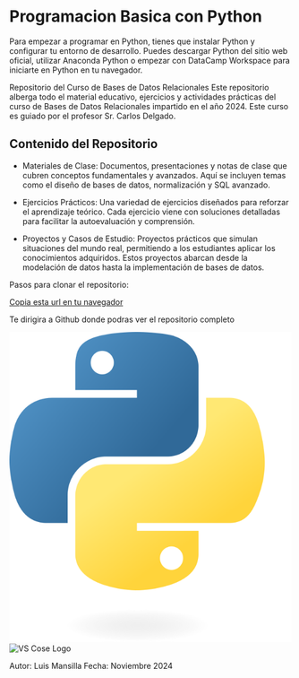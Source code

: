 # Programacion Basica con Python

Para empezar a programar en Python, tienes que instalar Python y configurar tu entorno de desarrollo. Puedes descargar Python del sitio web oficial, utilizar Anaconda Python o empezar con DataCamp Workspace para iniciarte en Python en tu navegador.

Repositorio del Curso de Bases de Datos Relacionales
Este repositorio alberga todo el material educativo, ejercicios y actividades prácticas del curso de Bases de Datos Relacionales impartido en el año 2024. Este curso es guiado por el profesor Sr. Carlos Delgado.


## Contenido del Repositorio

- Materiales de Clase: Documentos, presentaciones y notas de clase que cubren conceptos fundamentales y avanzados. Aquí se incluyen temas como el diseño de bases de datos, normalización y SQL avanzado.

- Ejercicios Prácticos: Una variedad de ejercicios diseñados para reforzar el aprendizaje teórico. Cada ejercicio viene con soluciones detalladas para facilitar la autoevaluación y comprensión.

- Proyectos y Casos de Estudio: Proyectos prácticos que simulan situaciones del mundo real, permitiendo a los estudiantes aplicar los conocimientos adquiridos. Estos proyectos abarcan desde la modelación de datos hasta la implementación de bases de datos.




Pasos para clonar el repositorio:

[Copia esta url en tu navegador](https://github.com/duivele/Programacion_basica.git)

Te dirigira a Github donde podras ver el repositorio completo


![Python Logo](imagenes/Python-logo-notext.svg.png)
![VS Cose Logo](imagenes/68747470733a2f2f636f64652e76697375616c73747564696f2e636f6d2f6173736574732f66617669636f6e2e69636f.ico)
 

 Autor: Luis Mansilla 
 Fecha: Noviembre 2024
